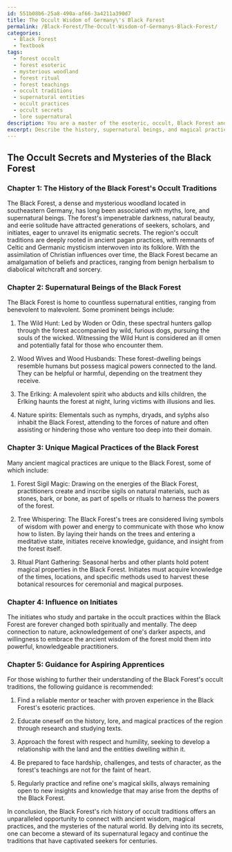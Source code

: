 ```yaml
---
id: 551b08b6-25a8-490a-af66-3a4211a390d7
title: The Occult Wisdom of Germany\'s Black Forest
permalink: /Black-Forest/The-Occult-Wisdom-of-Germanys-Black-Forest/
categories:
  - Black Forest
  - Textbook
tags:
  - forest occult
  - forest esoteric
  - mysterious woodland
  - forest ritual
  - forest teachings
  - occult traditions
  - supernatural entities
  - occult practices
  - occult secrets
  - lore supernatural
description: You are a master of the esoteric, occult, Black Forest and education, you have written many textbooks on the subject in ways that provide students with rich and deep understanding of the subject. You are being asked to write textbook-like sections on a topic and you do it with full context, explainability, and reliability in accuracy to the true facts of the topic at hand, in a textbook style that a student would easily be able to learn from, in a rich, engaging, and contextual way. Always include relevant context (such as formulas and history), related concepts, and in a way that someone can gain deep insights from.
excerpt: Describe the history, supernatural beings, and magical practices associated with the Black Forest in relation to the occult. Include a brief overview of the forest's lore, specific magical rituals unique to this location, and the influence of these esoteric practices on the initiates who study and perform them. Additionally, provide guidance for those seeking to further their understanding of the Black Forest's occult traditions.
---
```


## The Occult Secrets and Mysteries of the Black Forest

### Chapter 1: The History of the Black Forest's Occult Traditions

The Black Forest, a dense and mysterious woodland located in southeastern Germany, has long been associated with myths, lore, and supernatural beings. The forest's impenetrable darkness, natural beauty, and eerie solitude have attracted generations of seekers, scholars, and initiates, eager to unravel its enigmatic secrets. The region's occult traditions are deeply rooted in ancient pagan practices, with remnants of Celtic and Germanic mysticism interwoven into its folklore. With the assimilation of Christian influences over time, the Black Forest became an amalgamation of beliefs and practices, ranging from benign herbalism to diabolical witchcraft and sorcery.

### Chapter 2: Supernatural Beings of the Black Forest

The Black Forest is home to countless supernatural entities, ranging from benevolent to malevolent. Some prominent beings include:

1. The Wild Hunt: Led by Woden or Odin, these spectral hunters gallop through the forest accompanied by wild, furious dogs, pursuing the souls of the wicked. Witnessing the Wild Hunt is considered an ill omen and potentially fatal for those who encounter them.

2. Wood Wives and Wood Husbands: These forest-dwelling beings resemble humans but possess magical powers connected to the land. They can be helpful or harmful, depending on the treatment they receive.

3. The Erlking: A malevolent spirit who abducts and kills children, the Erlking haunts the forest at night, luring victims with illusions and lies.

4. Nature spirits: Elementals such as nymphs, dryads, and sylphs also inhabit the Black Forest, attending to the forces of nature and often assisting or hindering those who venture too deep into their domain.

### Chapter 3: Unique Magical Practices of the Black Forest

Many ancient magical practices are unique to the Black Forest, some of which include:

1. Forest Sigil Magic: Drawing on the energies of the Black Forest, practitioners create and inscribe sigils on natural materials, such as stones, bark, or bone, as part of spells or rituals to harness the powers of the forest.

2. Tree Whispering: The Black Forest's trees are considered living symbols of wisdom with power and energy to communicate with those who know how to listen. By laying their hands on the trees and entering a meditative state, initiates receive knowledge, guidance, and insight from the forest itself.

3. Ritual Plant Gathering: Seasonal herbs and other plants hold potent magical properties in the Black Forest. Initiates must acquire knowledge of the times, locations, and specific methods used to harvest these botanical resources for ceremonial and magical purposes.

### Chapter 4: Influence on Initiates

The initiates who study and partake in the occult practices within the Black Forest are forever changed both spiritually and mentally. The deep connection to nature, acknowledgement of one's darker aspects, and willingness to embrace the ancient wisdom of the forest mold them into powerful, knowledgeable practitioners.

### Chapter 5: Guidance for Aspiring Apprentices

For those wishing to further their understanding of the Black Forest's occult traditions, the following guidance is recommended:

1. Find a reliable mentor or teacher with proven experience in the Black Forest's esoteric practices.

2. Educate oneself on the history, lore, and magical practices of the region through research and studying texts.

3. Approach the forest with respect and humility, seeking to develop a relationship with the land and the entities dwelling within it.

4. Be prepared to face hardship, challenges, and tests of character, as the forest's teachings are not for the faint of heart.

5. Regularly practice and refine one's magical skills, always remaining open to new insights and knowledge that may arise from the depths of the Black Forest.

In conclusion, the Black Forest's rich history of occult traditions offers an unparalleled opportunity to connect with ancient wisdom, magical practices, and the mysteries of the natural world. By delving into its secrets, one can become a steward of its supernatural legacy and continue the traditions that have captivated seekers for centuries.
